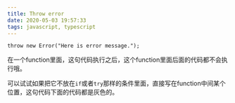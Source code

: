 ```yaml
---
title: Throw error
date: 2020-05-03 19:57:33
tags: javascript, typescript
---
```


`throw new Error("Here is error message.");`

在一个function里面，这句代码执行之后，这个function里面后面的代码都不会执行哦。

可以试试如果把它不放在`if`或者`try`那样的条件里面，直接写在function中间某个位置，这句代码下面的代码都是灰色的。